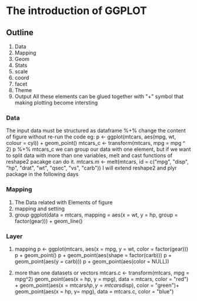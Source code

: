 # The introduction of GGPLOT
## Outline
1. Data
2. Mapping
3. Geom
4. Stats
5. scale
6. coord
7. facet
8. Theme
9. Output
  All these elements can be glued together with "+" symbol that making plotting become intersting

### Data
The input data must be structured as dataframe
%+% change the content of figure without re-run the code
eg:
	p <- ggplot(mtcars, aes(mpg, wt, colour = cyl)) + geom_point()
	mtcars_c <- transform(mtcars, mpg = mpg ^ 2)
	p %+% mtcars_c
we can group our data with one element, but if we want to split data with more than one
variables, melt and cast functions of reshape2 pacakge can do it.
	mtcars.m <- melt(mtcars, id = c("mpg", "disp", "hp", "drat", "wt", "qsec", "vs", "carb"))
I will extend reshape2 and plyr package in the following days

### Mapping
1. The Data related with Elements of figure
2. mapping and setting
3. group
	ggplot(data = mtcars, mapping = aes(x = wt, y = hp, group = factor(gear))) + geom_line()
### Layer
1. mapping
	p <- ggplot(mtcars, aes(x = mpg, y = wt, color = factor(gear)))
	p + geom_point()
	p + geom_point(aes(shape = factor(carb))) 
	p + geom_point(aes(y = carb))) 
	p + geom_point(aes(color = NULL))
 
2. more than one datasets or vectors
	mtcars.c <- transform(mtcars, mpg = mpg^2)
	geom_point(aes(x = hp, y = mpg), data = mtcars, color = "red") + 
  	geom_point(aes(x = mtcars$hp, y = mtcars$disp), color = "green")+ 
  	geom_point(aes(x = hp, y= mpg), data = mtcars.c, color = "blue")
 
